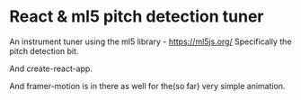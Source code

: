 # React & ml5 pitch detection tuner

An instrument tuner using the ml5 library -
https://ml5js.org/
Specifically the pitch detection bit. 

And create-react-app.

And framer-motion is in there as well for the(so far) very simple animation.

